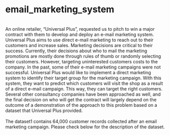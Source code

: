 # email_marketing_system
<br>
An online retailer, “Universal Plus”, requested us to pitch to win a major contract with them to develop and deploy an e-mail marketing system.
Universal Plus aims to use direct e-mail marketing to reach out to their customers and increase sales.
Marketing decisions are critical to their success. Currently, their decisions about who to mail the
marketing promotions are mostly done through rules of thumb or randomly selecting their customers.
However, targeting uninterested customers costs to the company. In the past, some of their e-mail
marketing campaigns were not successful. Universal Plus would like to implement a direct marketing
system to identify their target group for the marketing campaign. With this system, they want to
predict which customers will visit the shop as a result of a direct e-mail campaign. This way, they can
target the right customers. Several other consultancy companies have been approached as well, and
the final decision on who will get the contract will largely depend on the outcome of a demonstration
of the approach to this problem based on a dataset that Universal Plus provided.
<br>
<br>
The dataset1
contains 64,000 customer records collected after an email marketing campaign. Please
check below for the description of the dataset.
